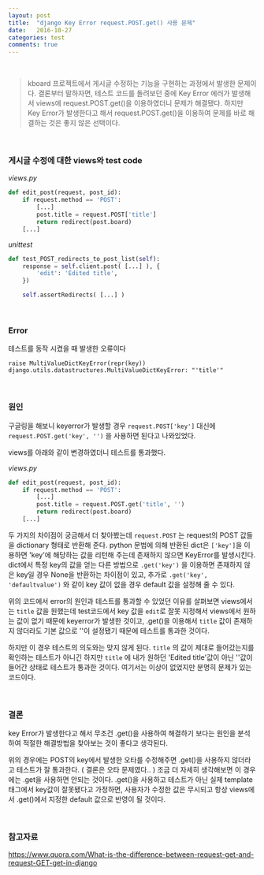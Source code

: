 ```yaml
---
layout: post
title:  "django Key Error request.POST.get() 사용 문제"
date:   2016-10-27
categories: test
comments: true
---
```


<br>  

> kboard 프로젝트에서 게시글 수정하는 기능을 구현하는 과정에서 발생한 문제이다. 결론부터 말하자면, 테스트 코드를 돌려보던 중에 Key Error 에러가 발생해서 views에 request.POST.get()을 이용하였더니 문제가 해결됐다. 하지만 Key Error가 발생한다고 해서 request.POST.get()을 이용하여 문제를 바로 해결하는 것은 좋지 않은 선택이다.  

<br>  

### 게시글 수정에 대한 views와 test code  

_views.py_  

```python
def edit_post(request, post_id):
    if request.method == 'POST':
        [...]
        post.title = request.POST['title']
        return redirect(post.board)
    [...]
```  

_unittest_  

```python
def test_POST_redirects_to_post_list(self):
    response = self.client.post( [...] ), {
        'edit': 'Edited title',
    })

    self.assertRedirects( [...] )
```  

<br>  

### Error  

테스트를 동작 시켰을 때 발생한 오류이다  

```
raise MultiValueDictKeyError(repr(key))
django.utils.datastructures.MultiValueDictKeyError: "'title'"
```  

<br>  

### 원인  

구글링을 해보니 keyerror가 발생할 경우 `request.POST['key']` 대신에 `request.POST.get('key', '')` 을 사용하면 된다고 나와있었다.   

views를 아래와 같이 변경하였더니 테스트를 통과했다.   

_views.py_  

```python
def edit_post(request, post_id):
    if request.method == 'POST':
        [...]
        post.title = request.POST.get('title', '')
        return redirect(post.board)
    [...]
```  

두 가지의 차이점이 궁금해서 더 찾아봤는데 `request.POST` 는 request의 POST 값들을 dictionary 형태로 반환해 준다. python 문법에 의해 반환된 dict은 `['key']`을 이용하면 'key'에 해당하는 값을 리턴해 주는데 존재하지 않으면 KeyError를 발생시킨다. dict에서 특정 key의 값을 얻는 다른 방법으로 `.get('key')` 을 이용하면 존재하지 않은 key일 경우 None을 반환하는 차이점이 있고, 추가로 `.get('key', 'defaultvalue')` 와 같이 key 값이 없을 경우 default 값을 설정해 줄 수 있다.   

위의 코드에서 error의 원인과 테스트를 통과할 수 있었던 이유를 살펴보면 views에서는 `title` 값을 원했는데 test코드에서 key 값을 `edit`로 잘못 지정해서 views에서 원하는 값이 없기 때문에 keyerror가 발생한 것이고,
.get()을 이용해서 `title` 값이 존재하지 않더라도 기본 값으로 ''이 설정됐기 때문에 테스트를 통과한 것이다.  

하지만 이 경우 테스트의 의도와는 맞지 않게 된다. `title` 의 값이 제대로 들어갔는지를 확인하는 테스트가 아니긴 하지만 `title` 에 내가 원하던 'Edited title'값이 아닌  ''값이 들어간 상태로 테스트가 통과한 것이다. 여기서는 이상이 없었지만 분명히 문제가 있는 코드이다.

<br>  

### 결론  

key Error가 발생한다고 해서 무조건 .get()을 사용하여 해결하기 보다는 원인을 분석하여 적절한 해결방법을 찾아보는 것이 좋다고 생각된다.

위의 경우에는 POST의 key에서 발생한 오타를 수정해주면 .get()을 사용하지 않더라고 테스트가 잘 통과한다. ( 결론은 오타 문제였다.. ) 조금 더 자세히 생각해보면 이 경우에는 .get을 사용하면 안되는 것이다. .get()을 사용하고 테스트가 아닌 실제 template 태그에서 key값이 잘못됐다고 가정하면, 사용자가 수정한 값은 무시되고 항상 views에서 .get()에서 지정한 default 값으로 반영이 될 것이다.  

<br>  

### 참고자료  

<https://www.quora.com/What-is-the-difference-between-request-get-and-request-GET-get-in-django>
